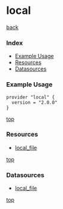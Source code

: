 # local

[back](../)

### Index

- [Example Usage](#example-usage)
- [Resources](#resources)
- [Datasources](#datasources)

### Example Usage

```hcl
provider "local" {
  version = "2.0.0"
}
```

[top](#index)

### Resources


- [local_file](./r/local_file.md)


[top](#index)

### Datasources


- [local_file](./d/local_file.md)


[top](#index)